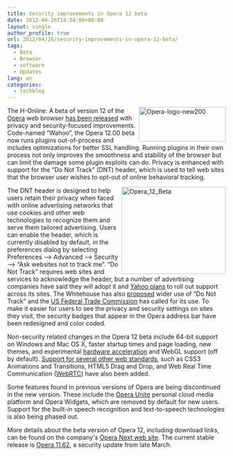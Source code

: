 ```yaml
---
title: Security improvements in Opera 12 beta
date: 2012-04-26T14:54:00+00:00
layout: single
author_profile: true
url: 2012/04/26/security-improvements-in-opera-12-beta/
tags:
  - Beta
  - Browser
  - software
  - Updates
lang: en
categories: 
  - techblog
---
```

[<img title="Opera-logo-new200" border="0" alt="Opera-logo-new200" align="right" src="http://lh5.ggpht.com/-6EgW5wDrBbQ/T5lan-N0FwI/AAAAAAAAFs0/OPlbgalNfKQ/Opera-logo-new200_thumb%25255B1%25255D.png?imgmax=800" width="200" height="80" />](http://lh3.ggpht.com/-tU7UCFSAfzA/T5lal7r-8BI/AAAAAAAAFss/7FP6rXSB0SU/s1600-h/Opera-logo-new200%25255B3%25255D.png)The H-Online: A beta of version 12 of the [Opera](http://www.opera.com/) web browser [has been released](http://my.opera.com/desktopteam/blog/2012/04/26/opera-12-beta) with privacy and security-focused improvements. Code-named “Wahoo”, the Opera 12.00 beta now runs plugins out-of-process and includes optimizations for better SSL handling. Running plugins in their own process not only improves the smoothness and stability of the browser but can limit the damage some plugin exploits can do. Privacy is enhanced with support for the “Do Not Track” (DNT) header, which is used to tell web sites that the browser user wishes to opt-out of online behavioral tracking. 

[<img title="Opera_12_Beta" border="0" alt="Opera_12_Beta" align="right" src="http://lh5.ggpht.com/-LPFKurMRkSs/T5latRBOLMI/AAAAAAAAFtE/xVc21pJkXSw/Opera_12_Beta_thumb%25255B1%25255D.jpg?imgmax=800" width="240" height="201" />](http://lh3.ggpht.com/-JM_yOSk7t98/T5laqmYvNLI/AAAAAAAAFs8/2q-xeVNW6v0/s1600-h/Opera_12_Beta%25255B1%25255D.jpg)The DNT header is designed to help users retain their privacy when faced with online advertising networks that use cookies and other web technologies to recognize them and serve them tailored advertising. Users can enable the header, which is currently disabled by default, in the preferences dialog by selecting Preferences –> Advanced –> Security –> “Ask websites not to track me”. “Do Not Track” requires web sites and services to acknowledge the header, but a number of advertising companies have said they will adopt it and [Yahoo plans](http://www.h-online.com/news/item/Yahoo-plans-to-roll-out-site-wide-Do-Not-Track-feature-1498193.html) to roll out support across its sites. The Whitehouse has also [proposed](http://www.h-online.com/news/item/Whitehouse-proposes-Consumer-Privacy-Bill-with-Do-Not-Track-1441881.html) wider use of “Do Not Track” and the [US Federal Trade Commission](http://www.h-online.com/news/item/FTC-report-calls-for-privacy-by-design-1484376.html) has called for its use. To make it easier for users to see the privacy and security settings on sites they visit, the security badges that appear in the Opera address bar have been redesigned and color coded. 

Non-security related changes in the Opera 12 beta include 64-bit support on Windows and Mac OS X, faster startup times and page loading, new themes, and experimental [hardware acceleration](http://my.opera.com/desktopteam/blog/2012/04/20/update-on-hardware-acceleration-in-opera-12) and WebGL support (off by default). [Support for several other web standards](http://www.opera.com/docs/specs/presto2.10/), such as CSS3 Animations and Transitions, HTML5 Drag and Drop, and Web Real Time Communication ([WebRTC](http://www.webrtc.org/)) have also been added. 

Some features found in previous versions of Opera are being discontinued in the new version. These include the [Opera Unite](http://unite.opera.com/applications/) personal cloud media platform and Opera Widgets, which are removed by default for new users. Support for the built-in speech recognition and text-to-speech technologies is also being phased out. 

More details about the beta version of Opera 12, including download links, can be found on the company's [Opera Next web site](http://www.opera.com/browser/next/). The current stable release is [Opera 11.62](http://www.h-online.com/news/item/Opera-11-62-closes-security-holes-1485067.html), a security update from late March.